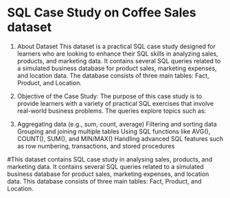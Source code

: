 # SQL Case Study on Coffee Sales dataset

1. About Dataset This dataset is a practical SQL case study designed for learners who are looking to enhance their SQL skills in analyzing sales, products, and marketing data. It contains several SQL queries related to a simulated business database for product sales, marketing expenses, and location data. The database consists of three main tables: Fact, Product, and Location.

2. Objective of the Case Study: The purpose of this case study is to provide learners with a variety of practical SQL exercises that involve real-world business problems. The queries explore topics such as:

3. Aggregating data (e.g., sum, count, average) Filtering and sorting data Grouping and joining multiple tables Using SQL functions like AVG(), COUNT(), SUM(), and MIN/MAX() Handling advanced SQL features such as row numbering, transactions, and stored procedures

#This dataset contains SQL case study in analysing sales, products, and marketing data. It contains several SQL queries related to a simulated business database for product sales, marketing expenses, and location data. This database consists of three main tables: Fact, Product, and Location.
